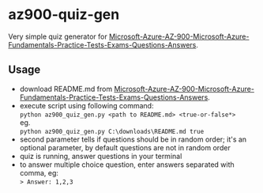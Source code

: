 # az900-quiz-gen

Very simple quiz generator for [Microsoft-Azure-AZ-900-Microsoft-Azure-Fundamentals-Practice-Tests-Exams-Questions-Answers](https://github.com/Ditectrev/Microsoft-Azure-AZ-900-Microsoft-Azure-Fundamentals-Practice-Tests-Exams-Questions-Answers).

## Usage

- download README.md from [Microsoft-Azure-AZ-900-Microsoft-Azure-Fundamentals-Practice-Tests-Exams-Questions-Answers](https://github.com/Ditectrev/Microsoft-Azure-AZ-900-Microsoft-Azure-Fundamentals-Practice-Tests-Exams-Questions-Answers).
- execute script using following command: \
```python az900_quiz_gen.py <path to README.md> <true-or-false*>```\
eg.\
```python az900_quiz_gen.py C:\downloads\README.md true```
- second parameter tells if questions should be in random order; it's an optional parameter, by default questions are not in random order
- quiz is running, answer questions in your terminal
- to answer multiple choice question, enter answers separated with comma, eg:\
```> Answer: 1,2,3```
